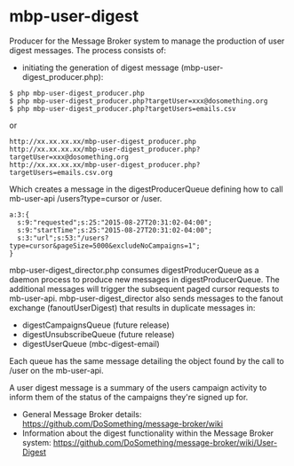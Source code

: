 mbp-user-digest
===============

Producer for the Message Broker system to manage the production of user digest messages. The process consists of:

- initiating the generation of digest message (mbp-user-digest_producer.php):
```
$ php mbp-user-digest_producer.php
$ php mbp-user-digest_producer.php?targetUser=xxx@dosomething.org
$ php mbp-user-digest_producer.php?targetUsers=emails.csv
```

or

```
http://xx.xx.xx.xx/mbp-user-digest_producer.php
http://xx.xx.xx.xx/mbp-user-digest_producer.php?targetUser=xxx@dosomething.org
http://xx.xx.xx.xx/mbp-user-digest_producer.php?targetUsers=emails.csv.org
```

Which creates a message in the digestProducerQueue defining how to call mb-user-api /users?type=cursor or /user.

```
a:3:{
  s:9:"requested";s:25:"2015-08-27T20:31:02-04:00";
  s:9:"startTime";s:25:"2015-08-27T20:31:02-04:00";
  s:3:"url";s:53:"/users?type=cursor&pageSize=5000&excludeNoCampaigns=1";
}
```

mbp-user-digest_director.php consumes digestProducerQueue as a daemon process to produce new messages in digestProducerQueue. The additional messages will trigger the subsequent paged cursor requests to mb-user-api. mbp-user-digest_director also sends messages to the fanout exchange (fanoutUserDigest) that results in duplicate messages in:
- digestCampaignsQueue (future release)
- digestUnsubscribeQueue (future release)
- digestUserQueue (mbc-digest-email)

Each queue has the same message detailing the object found by the call to /user on the mb-user-api.


A user digest message is a summary of the users campaign activity to inform them of the status of the campaigns
they're signed up for.

- General Message Broker details: https://github.com/DoSomething/message-broker/wiki
- Information about the digest functionality within the Message Broker system: https://github.com/DoSomething/message-broker/wiki/User-Digest
